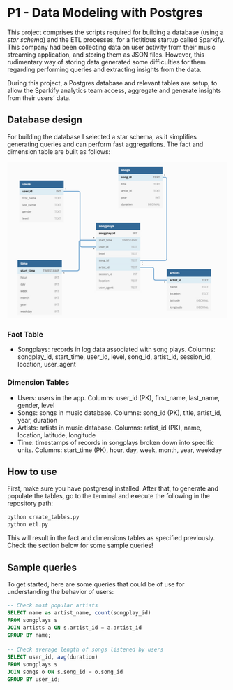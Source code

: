 # P1 - Data Modeling with Postgres

This project comprises the scripts required for building a database (using a *star schema*) and the ETL processes, for a fictitious startup called Sparkify. This company had been collecting data on user activity from their music streaming application, and storing them as JSON files. However, this rudimentary way of storing data generated some difficulties for them regarding performing queries and extracting insights from the data.

During this project, a Postgres database and relevant tables are setup, to allow the Sparkify analytics team access, aggregate and generate insights from their users’ data.

## Database design

For building the database I selected a star schema, as it simplifies generating queries and can perform fast aggregations. The fact and dimension table are built as follows:


![Database schema](database_schema.jpg)


### Fact Table

- Songplays: records in log data associated with song plays. Columns: songplay_id, start_time, user_id, level, song_id, artist_id, session_id, location, user_agent

### Dimension Tables

- Users: users in the app. Columns: user_id (PK), first_name, last_name, gender, level
- Songs: songs in music database. Columns: song_id (PK), title, artist_id, year, duration
- Artists: artists in music database. Columns: artist_id (PK), name, location, latitude, longitude
- Time: timestamps of records in songplays broken down into specific units. Columns: start_time (PK), hour, day, week, month, year, weekday

## How to use

First, make sure you have postgresql installed. After that, to generate and populate the tables, go to the terminal and execute the following in the repository path:

```sh
python create_tables.py
python etl.py
```

This will result in the fact and dimensions tables as specified previously. Check the section below for some sample queries!


## Sample queries

To get started, here are some queries that could be of use for understanding the behavior of users:

```sql
-- Check most popular artists
SELECT name as artist_name, count(songplay_id)
FROM songplays s
JOIN artists a ON s.artist_id = a.artist_id
GROUP BY name;

-- Check average length of songs listened by users
SELECT user_id, avg(duration) 
FROM songplays s 
JOIN songs o ON s.song_id = o.song_id 
GROUP BY user_id;
```

